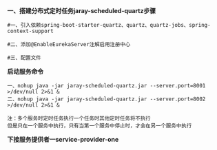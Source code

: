 **一、搭建分布式定时任务jaray-scheduled-quartz步骤**

	#一、引入依赖spring-boot-starter-quartz、quartz、quartz-jobs、spring-context-support  

	#二、添加@EnableEurekaServer注解启用注册中心  

	#三、配置文件  
		
**启动服务命令**

	一、nohup java -jar jaray-scheduled-quartz.jar --server.port=8001 >/dev/null 2>&1 &
	二、nohup java -jar jaray-scheduled-quartz.jar --server.port=8002 >/dev/null 2>&1 &
	
	注：多个服务时定时任务执行一个任务时其他定时任务将不执行
	但是只在一个服务中执行，只有当第一个服务中停止时，才会在另一个服务中执行
		
**下接服务提供者一service-provider-one**